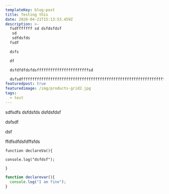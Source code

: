 ```yaml
---
templateKey: blog-post
title: Testing this
date: 2020-04-21T15:13:53.459Z
description: >-
  fsdfffffff sd dsfdsfdsf
   sd
   sdfdsfds
  fsdf

  dsfs

  df

  dsfdfdfdsfdsfffffffffffffffffffffffsd

  dsfsdfffffffffffffffffffffffffffffffffffffffffffffffffffffffffffffffffffffffffffffffffffffffffffffffffffffffff
featuredpost: true
featuredimage: /img/products-grid2.jpg
tags:
  - test
---
```

sdfsdfs dsfdsfds dsfdsfdsf 

dsfsdf

dsf

ffdfsdfdsfdffsfds

`function declareVa(){`

`console.log("dsfdsf");`

`}`

```javascript
function declarevar(){
  console.log("I am fine"); 
}
```